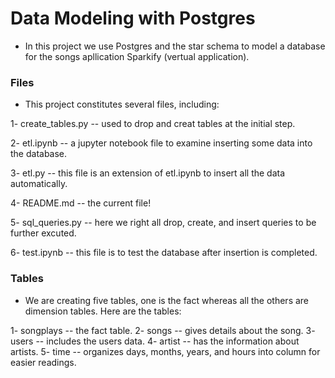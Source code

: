 # Data Modeling with Postgres

- In this project we use Postgres and the star schema to model a database for the songs apllication Sparkify (vertual application).

### Files
- This project constitutes several files, including:

 1- create_tables.py -- used to drop and creat tables at the initial step.
 
 2- etl.ipynb -- a jupyter notebook file to examine inserting some data into the database.
 
 3- etl.py -- this file is an extension of etl.ipynb to insert all the data automatically.
 
 4- README.md -- the current file!
 
 5- sql_queries.py -- here we right all drop, create, and insert queries to be further excuted.
 
 6- test.ipynb -- this file is to test the database after insertion is completed.
 

 ### Tables
 
 - We are creating five tables, one is the fact whereas all the others are dimension tables. Here are the tables:
 
 1- songplays -- the fact table.
 2- songs -- gives details about the song.
 3- users -- includes the users data.
 4- artist -- has the information about artists.
 5- time -- organizes days, months, years, and hours into column for easier readings.
 
